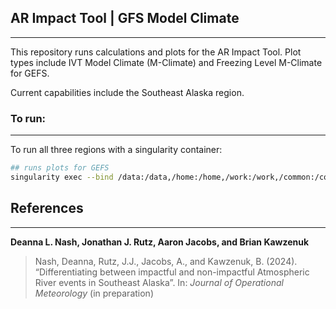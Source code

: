 ## AR Impact Tool | GFS Model Climate

---

This repository runs calculations and plots for the AR Impact Tool. Plot types include IVT Model Climate (M-Climate) and Freezing Level M-Climate for GEFS.

Current capabilities include the Southeast Alaska region.

### To run:

---

To run all three regions with a singularity container:

```bash
## runs plots for GEFS
singularity exec --bind /data:/data,/home:/home,/work:/work,/common:/common -e /data/projects/operations/GEFS_Mclimate/envs/GEFS_Mclimate.sif /opt/conda/envs/container/bin/python /data/projects/operations/GEFS_Mclimate/run_tool.py
```

## References
---
**Deanna L. Nash, Jonathan J. Rutz, Aaron Jacobs, and Brian Kawzenuk**
> Nash, Deanna, Rutz, J.J., Jacobs, A., and Kawzenuk, B. (2024). “Differentiating between impactful and non-impactful Atmospheric River events in Southeast Alaska”. In: <em>Journal of Operational Meteorology</em>  (in preparation)
